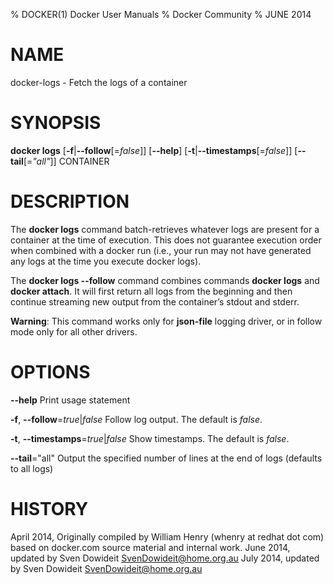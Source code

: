 % DOCKER(1) Docker User Manuals
% Docker Community
% JUNE 2014
# NAME
docker-logs - Fetch the logs of a container

# SYNOPSIS
**docker logs**
[**-f**|**--follow**[=*false*]]
[**--help**]
[**-t**|**--timestamps**[=*false*]]
[**--tail**[=*"all"*]]
CONTAINER

# DESCRIPTION
The **docker logs** command batch-retrieves whatever logs are present for
a container at the time of execution. This does not guarantee execution
order when combined with a docker run (i.e., your run may not have generated
any logs at the time you execute docker logs).

The **docker logs --follow** command combines commands **docker logs** and
**docker attach**. It will first return all logs from the beginning and
then continue streaming new output from the container’s stdout and stderr.

**Warning**: This command works only for **json-file** logging driver, or in follow mode only for all other drivers.

# OPTIONS
**--help**
  Print usage statement

**-f**, **--follow**=*true*|*false*
   Follow log output. The default is *false*.

**-t**, **--timestamps**=*true*|*false*
   Show timestamps. The default is *false*.

**--tail**="all"
   Output the specified number of lines at the end of logs (defaults to all logs)

# HISTORY
April 2014, Originally compiled by William Henry (whenry at redhat dot com)
based on docker.com source material and internal work.
June 2014, updated by Sven Dowideit <SvenDowideit@home.org.au>
July 2014, updated by Sven Dowideit <SvenDowideit@home.org.au>
